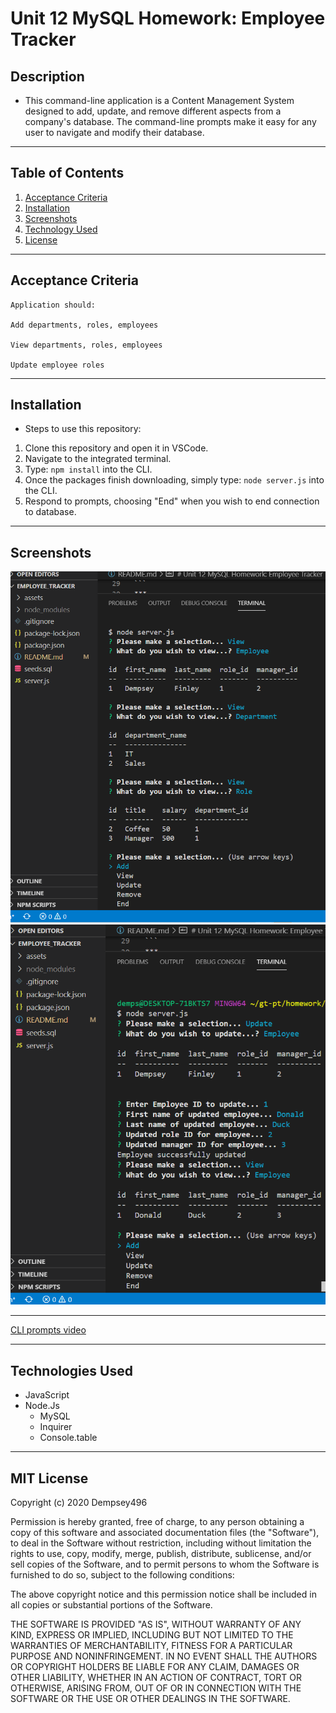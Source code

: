 # Unit 12 MySQL Homework: Employee Tracker

## Description
* This command-line application is a Content Management System designed to add, update, and remove different aspects from a company's database. The command-line prompts make it easy for any user to navigate and modify their database.

***

## Table of Contents

1. [Acceptance Criteria](#crit)
2. [Installation](#inst)
3. [Screenshots](#scrshot)
4. [Technology Used](#tech)
5. [License](#lice)

***
<a name="crit"></a>

## Acceptance Criteria 

```
Application should:

Add departments, roles, employees

View departments, roles, employees

Update employee roles
```
***
<a name="inst"></a>

## Installation
* Steps to use this repository:
1. Clone this repository and open it in VSCode.
2. Navigate to the integrated terminal.
3. Type: `npm install` into the CLI.
4. Once the packages finish downloading, simply type: `node server.js` into the CLI.
5. Respond to prompts, choosing "End" when you wish to end connection to database.

***
<a name="scrshot"></a>

## Screenshots
![Views option example](./assets/employee_tracker_2.png)
![Update option example](./assets/employee_tracker_3.png)
***
[CLI prompts video](https://drive.google.com/file/d/1lRBRlKBhOHSmNmdrIBD_gKl54jrClI-m/view)
***

<a name="tech"></a>

## Technologies Used

* JavaScript
* Node.Js
   * MySQL
   * Inquirer
   * Console.table


***
<a name="lice"></a>


## MIT License

Copyright (c) 2020 Dempsey496

Permission is hereby granted, free of charge, to any person obtaining a copy
of this software and associated documentation files (the "Software"), to deal
in the Software without restriction, including without limitation the rights
to use, copy, modify, merge, publish, distribute, sublicense, and/or sell
copies of the Software, and to permit persons to whom the Software is
furnished to do so, subject to the following conditions:

The above copyright notice and this permission notice shall be included in all
copies or substantial portions of the Software.

THE SOFTWARE IS PROVIDED "AS IS", WITHOUT WARRANTY OF ANY KIND, EXPRESS OR
IMPLIED, INCLUDING BUT NOT LIMITED TO THE WARRANTIES OF MERCHANTABILITY,
FITNESS FOR A PARTICULAR PURPOSE AND NONINFRINGEMENT. IN NO EVENT SHALL THE
AUTHORS OR COPYRIGHT HOLDERS BE LIABLE FOR ANY CLAIM, DAMAGES OR OTHER
LIABILITY, WHETHER IN AN ACTION OF CONTRACT, TORT OR OTHERWISE, ARISING FROM,
OUT OF OR IN CONNECTION WITH THE SOFTWARE OR THE USE OR OTHER DEALINGS IN THE
SOFTWARE.
